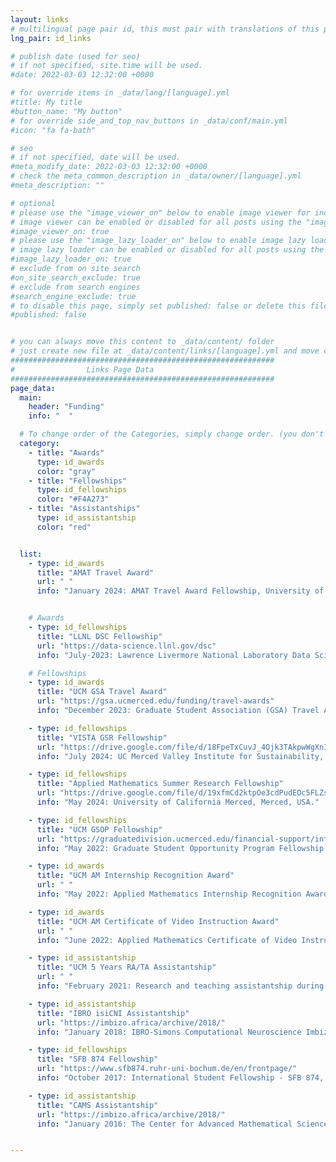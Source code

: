 ```yaml
---
layout: links
# multilingual page pair id, this must pair with translations of this page. (This name must be unique)
lng_pair: id_links

# publish date (used for seo)
# if not specified, site.time will be used.
#date: 2022-03-03 12:32:00 +0000

# for override items in _data/lang/[language].yml
#title: My title
#button_name: "My button"
# for override side_and_top_nav_buttons in _data/conf/main.yml
#icon: "fa fa-bath"

# seo
# if not specified, date will be used.
#meta_modify_date: 2022-03-03 12:32:00 +0000
# check the meta_common_description in _data/owner/[language].yml
#meta_description: ""

# optional
# please use the "image_viewer_on" below to enable image viewer for individual pages or posts (_posts/ or [language]/_posts folders).
# image viewer can be enabled or disabled for all posts using the "image_viewer_posts: true" setting in _data/conf/main.yml.
#image_viewer_on: true
# please use the "image_lazy_loader_on" below to enable image lazy loader for individual pages or posts (_posts/ or [language]/_posts folders).
# image lazy loader can be enabled or disabled for all posts using the "image_lazy_loader_posts: true" setting in _data/conf/main.yml.
#image_lazy_loader_on: true
# exclude from on site search
#on_site_search_exclude: true
# exclude from search engines
#search_engine_exclude: true
# to disable this page, simply set published: false or delete this file
#published: false


# you can always move this content to _data/content/ folder
# just create new file at _data/content/links/[language].yml and move content below.
###########################################################
#                Links Page Data
###########################################################
page_data:
  main:
    header: "Funding"
    info: "  "

  # To change order of the Categories, simply change order. (you don't need to change list order.)
  category:
    - title: "Awards"
      type: id_awards
      color: "gray"
    - title: "Fellowships"
      type: id_fellowships
      color: "#F4A273"
    - title: "Assistantships"
      type: id_assistantship
      color: "red"


  list:
    - type: id_awards
      title: "AMAT Travel Award"
      url: " "
      info: "January 2024: AMAT Travel Award Fellowship, University of California, Merced (UCM)"


    # Awards
    - type: id_fellowships
      title: "LLNL DSC Fellowship"
      url: "https://data-science.llnl.gov/dsc"
      info: "July-2023: Lawrence Livermore National Laboratory Data Science Challenge Grad Fellowship"

    # Fellowships
    - type: id_awards
      title: "UCM GSA Travel Award"
      url: "https://gsa.ucmerced.edu/funding/travel-awards"
      info: "December 2023: Graduate Student Association (GSA) Travel Award Fellowship, University of California, Merced (UCM)"

    - type: id_fellowships
      title: "VISTA GSR Fellowship"
      url: "https://drive.google.com/file/d/18FpeTxCuvJ_4Ojk3TAkpwWgXnI-rYe6L/view?usp=sharing" 
      info: "July 2024: UC Merced Valley Institute for Sustainability, Technology, and Agriculture GSR Fellowship, University of California Merced, Merced, USA." 

    - type: id_fellowships
      title: "Applied Mathematics Summer Research Fellowship"
      url: "https://drive.google.com/file/d/19xfmCd2ktpOe3cdPudEOc5FLZsoMuqio/view?usp=sharing" 
      info: "May 2024: University of California Merced, Merced, USA." 

    - type: id_fellowships
      title: "UCM GSOP Fellowship"
      url: "https://graduatedivision.ucmerced.edu/financial-support/internal-fellowships/graduate-student-opportunity-program"
      info: "May 2022: Graduate Student Opportunity Program Fellowship, University of California, Merced (UCM)" 

    - type: id_awards
      title: "UCM AM Internship Recognition Award"
      url: " "
      info: "May 2022: Applied Mathematics Internship Recognition Award, University of California, Merced (UCM)"

    - type: id_awards
      title: "UCM AM Certificate of Video Instruction Award"
      url: " "
      info: "June 2022: Applied Mathematics Certificate of Video Instruction Award, University of California, Merced (UCM)"

    - type: id_assistantship
      title: "UCM 5 Years RA/TA Assistantship"
      url: " "
      info: "February 2021: Research and teaching assistantship during Ph.D., University of California, Merced (UCM)"

    - type: id_assistantship
      title: "IBRO isiCNI Assistantship"
      url: "https://imbizo.africa/archive/2018/"
      info: "January 2018: IBRO-Simons Computational Neuroscience Imbizo Summer School, travel, accommodation and financial assistantship"  

    - type: id_fellowships
      title: "SFB 874 Fellowship"
      url: "https://www.sfb874.ruhr-uni-bochum.de/en/frontpage/"
      info: "October 2017: International Student Fellowship - SFB 874, Ruhr University Bochum, October 2016, NRW, Germnay"  

    - type: id_assistantship
      title: "CAMS Assistantship"
      url: "https://imbizo.africa/archive/2018/"
      info: "January 2016: The Center for Advanced Mathematical Sciences (CAMS) Financial Assistantship, Computational Neuroscience by the Mediterranean Winter School, January 2016, AUB, Lebanon"  


---
```















